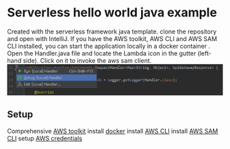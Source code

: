 # Serverless hello world java example
Created with the serverless framework java template.
clone the repository and open with IntelliJ. If you have the AWS toolkit, AWS CLI and AWS SAM CLI installed, you can start the application locally in a docker container
. Open the Handler.java file and locate the Lambda icon in the gutter (left-hand side). Click on it to invoke the aws sam client.
![AWS-toolkit](images/launch_aws-toolkit.png)
## Setup
Comprehensive [AWS toolkit](https://docs.aws.amazon.com/toolkit-for-jetbrains/latest/userguide/key-tasks.html#key-tasks-install)
install [docker](https://docs.docker.com/get-docker/)
install [AWS CLI](https://docs.aws.amazon.com/cli/latest/userguide/cli-chap-install.html)
install [AWS SAM CLI](https://docs.aws.amazon.com/serverless-application-model/latest/developerguide/serverless-sam-cli-install-windows.html)
setup [AWS credentials](https://docs.aws.amazon.com/toolkit-for-jetbrains/latest/userguide/setup-credentials.html)



